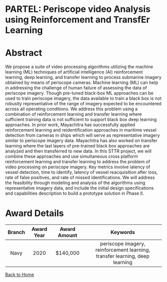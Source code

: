 
PARTEL: Periscope video Analysis using Reinforcement and TransfEr Learning
==========================================================================

# Abstract


We propose a suite of video processing algorithms utilizing the machine learning (ML) techniques of artificial intelligence (AI) reinforcement learning, deep learning, and transfer learning to process submarine imagery obtained by means of periscope cameras. Machine learning (ML) can help in addressing the challenge of human failure of assessing the data of periscope imagery. Though pre-tuned black-box ML approaches can be used to train periscope imagery, the data available to train a black box is not robustly representative of the range of imagery expected to be encountered across all operating conditions. We address this problem using a combination of reinforcement learning and transfer learning where sufficient training data is not sufficient to support black box deep learning approaches. In prior work, Mayachitra has successfully applied reinforcement learning and reidentification approaches in maritime vessel detection from cameras in ships which will serve as representative imagery similar to periscope imagery data. Mayachitra has also worked on transfer learning where the last layers of pre-trained black box approaches are analyzed and then transferred to new data. In this STTR project, we will combine these approaches and use simultaneous cross platform reinforcement learning and transfer learning to address the problem of video processing on periscope imagery. Key metrics involve latency of vessel detection, time to identify, latency of vessel reacquisition after loss, rate of false positives, and rate of missed identifications. We will address the feasibility through modeling and analysis of the algorithms using representative imagery data, and include the initial design specifications and capabilities description to build a prototype solution in Phase II.  

# Award Details

|Branch|Award Year|Award Amount|Keywords|
| :---: | :---: | :---: | :---: |
|Navy|2020|$140,000|periscope imagery, reinforcement learning, transfer learning, deep learning|
  
  


[Back to Home](https://github.com/chrischow/dod_sbir_awards#2219)